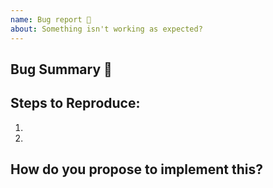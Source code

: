 ```yaml
---
name: Bug report 🐞
about: Something isn't working as expected?
---
```


<!-- Please search existing issues to avoid creating duplicates. -->

## Bug Summary 🐞
<!-- A clear and concise description of what the bug is: -->



## Steps to Reproduce:
<!-- How can we reproduce the problem? -->

1. 
2. 

<!-- If you have code sample, error messages, stack traces, please provide it here as well. -->



## How do you propose to implement this?
<!-- Please think about how this could be fixed. Can you add this and submit a PR? -->



